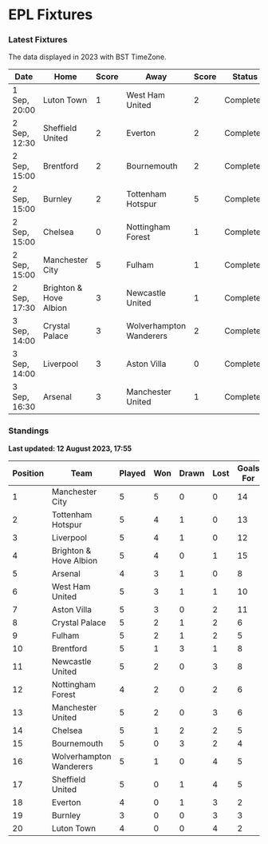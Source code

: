 # EPL Fixtures

### Latest Fixtures

The data displayed in 2023 with BST TimeZone.

<!-- START_TABLE -->
| Date | Home | Score | Away | Score | Status |
|-------------|--------|--------------|--------|--------------|--------|
| 1 Sep, 20:00 | Luton Town | 1 | West Ham United | 2 | Completed |
| 2 Sep, 12:30 | Sheffield United | 2 | Everton | 2 | Completed |
| 2 Sep, 15:00 | Brentford | 2 | Bournemouth | 2 | Completed |
| 2 Sep, 15:00 | Burnley | 2 | Tottenham Hotspur | 5 | Completed |
| 2 Sep, 15:00 | Chelsea | 0 | Nottingham Forest | 1 | Completed |
| 2 Sep, 15:00 | Manchester City | 5 | Fulham | 1 | Completed |
| 2 Sep, 17:30 | Brighton & Hove Albion | 3 | Newcastle United | 1 | Completed |
| 3 Sep, 14:00 | Crystal Palace | 3 | Wolverhampton Wanderers | 2 | Completed |
| 3 Sep, 14:00 | Liverpool | 3 | Aston Villa | 0 | Completed |
| 3 Sep, 16:30 | Arsenal | 3 | Manchester United | 1 | Completed |
<!-- END_TABLE -->

### Standings

**Last updated: 12 August 2023, 17:55**

<!-- START_STANDINGS -->
| Position | Team | Played | Won | Drawn | Lost | Goals For | Goals Against | Goal Difference | Points |
|----------|------|--------|-----|-------|------|-----------|---------------|-----------------|--------|
| 1 | Manchester City | 5 | 5 | 0 | 0 | 14 | 3 | 11 | 15 |
| 2 | Tottenham Hotspur | 5 | 4 | 1 | 0 | 13 | 5 | 8 | 13 |
| 3 | Liverpool | 5 | 4 | 1 | 0 | 12 | 4 | 8 | 13 |
| 4 | Brighton & Hove Albion | 5 | 4 | 0 | 1 | 15 | 7 | 8 | 12 |
| 5 | Arsenal | 4 | 3 | 1 | 0 | 8 | 4 | 4 | 10 |
| 6 | West Ham United | 5 | 3 | 1 | 1 | 10 | 7 | 3 | 10 |
| 7 | Aston Villa | 5 | 3 | 0 | 2 | 11 | 10 | 1 | 9 |
| 8 | Crystal Palace | 5 | 2 | 1 | 2 | 6 | 7 | -1 | 7 |
| 9 | Fulham | 5 | 2 | 1 | 2 | 5 | 10 | -5 | 7 |
| 10 | Brentford | 5 | 1 | 3 | 1 | 8 | 6 | 2 | 6 |
| 11 | Newcastle United | 5 | 2 | 0 | 3 | 8 | 7 | 1 | 6 |
| 12 | Nottingham Forest | 4 | 2 | 0 | 2 | 6 | 6 | 0 | 6 |
| 13 | Manchester United | 5 | 2 | 0 | 3 | 6 | 10 | -4 | 6 |
| 14 | Chelsea | 5 | 1 | 2 | 2 | 5 | 5 | 0 | 5 |
| 15 | Bournemouth | 5 | 0 | 3 | 2 | 4 | 8 | -4 | 3 |
| 16 | Wolverhampton Wanderers | 5 | 1 | 0 | 4 | 5 | 11 | -6 | 3 |
| 17 | Sheffield United | 5 | 0 | 1 | 4 | 5 | 9 | -4 | 1 |
| 18 | Everton | 4 | 0 | 1 | 3 | 2 | 8 | -6 | 1 |
| 19 | Burnley | 3 | 0 | 0 | 3 | 3 | 11 | -8 | 0 |
| 20 | Luton Town | 4 | 0 | 0 | 4 | 2 | 10 | -8 | 0 |
<!-- END_STANDINGS -->
